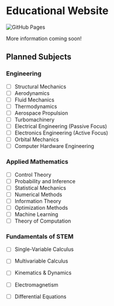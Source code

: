 # Educational Website

![GitHub Pages](https://github.com/josephrhobbs/josephrhobbs.github.io/actions/workflows/static.yml/badge.svg)

More information coming soon!

## Planned Subjects

### Engineering

- [ ] Structural Mechanics
- [ ] Aerodynamics
- [ ] Fluid Mechanics
- [ ] Thermodynamics
- [ ] Aerospace Propulsion
- [ ] Turbomachinery
- [ ] Electrical Engineering (Passive Focus)
- [ ] Electronics Engineering (Active Focus)
- [ ] Orbital Mechanics
- [ ] Computer Hardware Engineering

### Applied Mathematics

- [ ] Control Theory
- [ ] Probability and Inference
- [ ] Statistical Mechanics
- [ ] Numerical Methods
- [ ] Information Theory
- [ ] Optimization Methods
- [ ] Machine Learning
- [ ] Theory of Computation

### Fundamentals of STEM

- [ ] Single-Variable Calculus
- [ ] Multivariable Calculus
- [ ] Kinematics & Dynamics
- [ ] Electromagnetism
- [ ] Differential Equations

